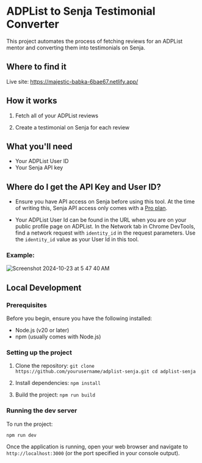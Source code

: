 # ADPList to Senja Testimonial Converter

This project automates the process of fetching reviews for an ADPList mentor and converting them into testimonials on Senja.

## Where to find it

Live site: https://majestic-babka-6bae67.netlify.app/

## How it works

1. Fetch all of your ADPList reviews

2. Create a testimonial on Senja for each review

## What you'll need

- Your ADPList User ID
- Your Senja API key

## Where do I get the API Key and User ID?

- Ensure you have API access on Senja before using this tool. At the time of writing this, Senja API access only comes with a [Pro plan]([url](https://senja.io/pricing)).

- Your ADPList User Id can be found in the URL when you are on your public profile page on ADPList. In the Network tab in Chrome DevTools, find a network request with  `identity_id` in the request parameters. Use the `identity_id` value as your User Id in this tool.

### Example:

![Screenshot 2024-10-23 at 5 47 40 AM](https://github.com/user-attachments/assets/b67d0286-40c5-4606-9d0d-36824dfd869b)

## Local Development

### Prerequisites

Before you begin, ensure you have the following installed:
- Node.js (v20 or later)
- npm (usually comes with Node.js)

### Setting up the project

1. Clone the repository:   ```
   git clone https://github.com/yourusername/adplist-senja.git
   cd adplist-senja   ```

2. Install dependencies:   ```
   npm install   ```

3. Build the project:   ```
   npm run build   ```

### Running the dev server

To run the project:
```
npm run dev
```

Once the application is running, open your web browser and navigate to `http://localhost:3000` (or the port specified in your console output).

